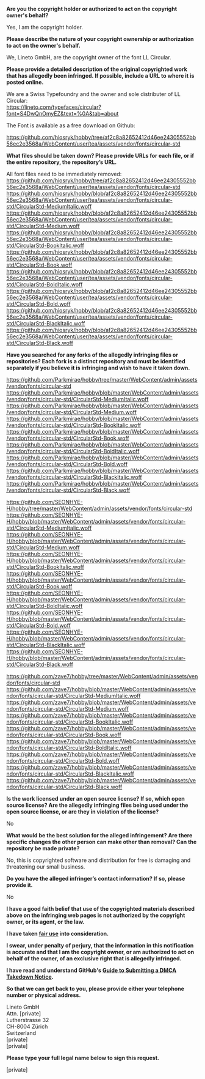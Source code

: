 **Are you the copyright holder or authorized to act on the copyright owner's behalf?**

Yes, I am the copyright holder.

**Please describe the nature of your copyright ownership or authorization to act on the owner's behalf.**

We, Lineto GmbH, are the copyright owner of the font LL Circular.

**Please provide a detailed description of the original copyrighted work that has allegedly been infringed. If possible, include a URL to where it is posted online.**

We are a Swiss Typefoundry and the owner and sole distributer of LL Circular:  
https://lineto.com/typefaces/circular?font=S4DwQnOmyEZ&text=%0A&tab=about

The Font is available as a free download on Github:

https://github.com/hiosryk/hobby/tree/af2c8a82652412d46ee24305552bb56ec2e3568a/WebContent/user/tea/assets/vendor/fonts/circular-std

**What files should be taken down? Please provide URLs for each file, or if the entire repository, the repository’s URL.**

All font files need to be immediately removed:  
https://github.com/hiosryk/hobby/tree/af2c8a82652412d46ee24305552bb56ec2e3568a/WebContent/user/tea/assets/vendor/fonts/circular-std  
https://github.com/hiosryk/hobby/blob/af2c8a82652412d46ee24305552bb56ec2e3568a/WebContent/user/tea/assets/vendor/fonts/circular-std/CircularStd-MediumItalic.woff  
https://github.com/hiosryk/hobby/blob/af2c8a82652412d46ee24305552bb56ec2e3568a/WebContent/user/tea/assets/vendor/fonts/circular-std/CircularStd-Medium.woff  
https://github.com/hiosryk/hobby/blob/af2c8a82652412d46ee24305552bb56ec2e3568a/WebContent/user/tea/assets/vendor/fonts/circular-std/CircularStd-BookItalic.woff  
https://github.com/hiosryk/hobby/blob/af2c8a82652412d46ee24305552bb56ec2e3568a/WebContent/user/tea/assets/vendor/fonts/circular-std/CircularStd-Book.woff  
https://github.com/hiosryk/hobby/blob/af2c8a82652412d46ee24305552bb56ec2e3568a/WebContent/user/tea/assets/vendor/fonts/circular-std/CircularStd-BoldItalic.woff  
https://github.com/hiosryk/hobby/blob/af2c8a82652412d46ee24305552bb56ec2e3568a/WebContent/user/tea/assets/vendor/fonts/circular-std/CircularStd-Bold.woff  
https://github.com/hiosryk/hobby/blob/af2c8a82652412d46ee24305552bb56ec2e3568a/WebContent/user/tea/assets/vendor/fonts/circular-std/CircularStd-BlackItalic.woff  
https://github.com/hiosryk/hobby/blob/af2c8a82652412d46ee24305552bb56ec2e3568a/WebContent/user/tea/assets/vendor/fonts/circular-std/CircularStd-Black.woff

**Have you searched for any forks of the allegedly infringing files or repositories? Each fork is a distinct repository and must be identified separately if you believe it is infringing and wish to have it taken down.**

https://github.com/Parkmirae/hobby/tree/master/WebContent/admin/assets/vendor/fonts/circular-std  
https://github.com/Parkmirae/hobby/blob/master/WebContent/admin/assets/vendor/fonts/circular-std/CircularStd-MediumItalic.woff  
https://github.com/Parkmirae/hobby/blob/master/WebContent/admin/assets/vendor/fonts/circular-std/CircularStd-Medium.woff  
https://github.com/Parkmirae/hobby/blob/master/WebContent/admin/assets/vendor/fonts/circular-std/CircularStd-BookItalic.woff  
https://github.com/Parkmirae/hobby/blob/master/WebContent/admin/assets/vendor/fonts/circular-std/CircularStd-Book.woff   
https://github.com/Parkmirae/hobby/blob/master/WebContent/admin/assets/vendor/fonts/circular-std/CircularStd-BoldItalic.woff  
https://github.com/Parkmirae/hobby/blob/master/WebContent/admin/assets/vendor/fonts/circular-std/CircularStd-Bold.woff  
https://github.com/Parkmirae/hobby/blob/master/WebContent/admin/assets/vendor/fonts/circular-std/CircularStd-BlackItalic.woff  
https://github.com/Parkmirae/hobby/blob/master/WebContent/admin/assets/vendor/fonts/circular-std/CircularStd-Black.woff

https://github.com/SEONHYE-H/hobby/tree/master/WebContent/admin/assets/vendor/fonts/circular-std  
https://github.com/SEONHYE-H/hobby/blob/master/WebContent/admin/assets/vendor/fonts/circular-std/CircularStd-MediumItalic.woff  
https://github.com/SEONHYE-H/hobby/blob/master/WebContent/admin/assets/vendor/fonts/circular-std/CircularStd-Medium.woff  
https://github.com/SEONHYE-H/hobby/blob/master/WebContent/admin/assets/vendor/fonts/circular-std/CircularStd-BookItalic.woff  
https://github.com/SEONHYE-H/hobby/blob/master/WebContent/admin/assets/vendor/fonts/circular-std/CircularStd-Book.woff  
https://github.com/SEONHYE-H/hobby/blob/master/WebContent/admin/assets/vendor/fonts/circular-std/CircularStd-BoldItalic.woff  
https://github.com/SEONHYE-H/hobby/blob/master/WebContent/admin/assets/vendor/fonts/circular-std/CircularStd-Bold.woff  
https://github.com/SEONHYE-H/hobby/blob/master/WebContent/admin/assets/vendor/fonts/circular-std/CircularStd-BlackItalic.woff  
https://github.com/SEONHYE-H/hobby/blob/master/WebContent/admin/assets/vendor/fonts/circular-std/CircularStd-Black.woff

https://github.com/zave7/hobby/tree/master/WebContent/admin/assets/vendor/fonts/circular-std  
https://github.com/zave7/hobby/blob/master/WebContent/admin/assets/vendor/fonts/circular-std/CircularStd-MediumItalic.woff  
https://github.com/zave7/hobby/blob/master/WebContent/admin/assets/vendor/fonts/circular-std/CircularStd-Medium.woff  
https://github.com/zave7/hobby/blob/master/WebContent/admin/assets/vendor/fonts/circular-std/CircularStd-BookItalic.woff  
https://github.com/zave7/hobby/blob/master/WebContent/admin/assets/vendor/fonts/circular-std/CircularStd-Book.woff  
https://github.com/zave7/hobby/blob/master/WebContent/admin/assets/vendor/fonts/circular-std/CircularStd-BoldItalic.woff  
https://github.com/zave7/hobby/blob/master/WebContent/admin/assets/vendor/fonts/circular-std/CircularStd-Bold.woff  
https://github.com/zave7/hobby/blob/master/WebContent/admin/assets/vendor/fonts/circular-std/CircularStd-BlackItalic.woff  
https://github.com/zave7/hobby/blob/master/WebContent/admin/assets/vendor/fonts/circular-std/CircularStd-Black.woff

**Is the work licensed under an open source license? If so, which open source license? Are the allegedly infringing files being used under the open source license, or are they in violation of the license?**

No

**What would be the best solution for the alleged infringement? Are there specific changes the other person can make other than removal? Can the repository be made private?**

No, this is copyrighted software and distribution for free is damaging and threatening our small business.

**Do you have the alleged infringer’s contact information? If so, please provide it.**

No

**I have a good faith belief that use of the copyrighted materials described above on the infringing web pages is not authorized by the copyright owner, or its agent, or the law.**

**I have taken <a href="https://www.lumendatabase.org/topics/22">fair use</a> into consideration.**

**I swear, under penalty of perjury, that the information in this notification is accurate and that I am the copyright owner, or am authorized to act on behalf of the owner, of an exclusive right that is allegedly infringed.**

**I have read and understand GitHub's <a href="https://docs.github.com/articles/guide-to-submitting-a-dmca-takedown-notice/">Guide to Submitting a DMCA Takedown Notice</a>.**

**So that we can get back to you, please provide either your telephone number or physical address.**

Lineto GmbH  
Attn. [private]  
Lutherstrasse 32  
CH-8004 Zürich  
Switzerland  
[private]  
[private]

**Please type your full legal name below to sign this request.**

[private]

